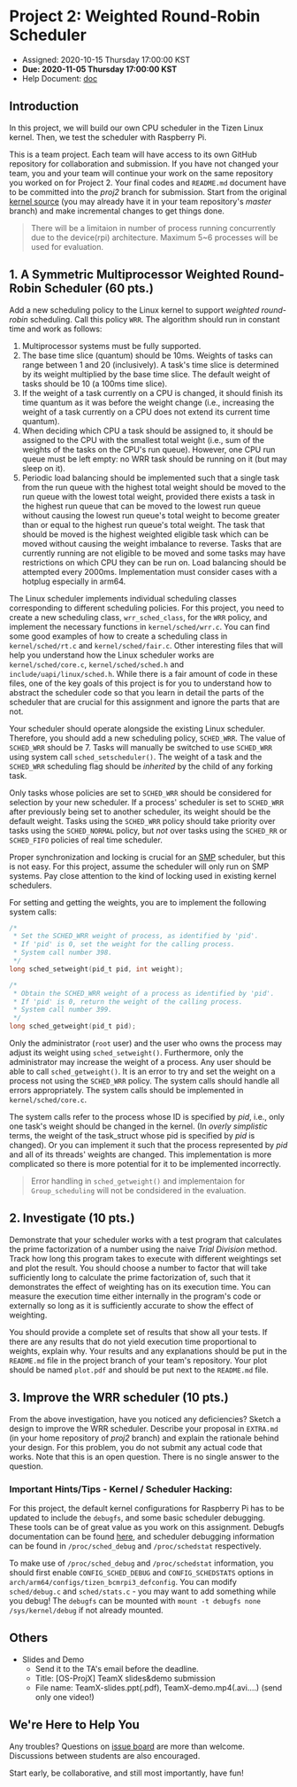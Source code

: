 # Project 2: Weighted Round-Robin Scheduler

* Assigned: 2020-10-15 Thursday 17:00:00 KST
* **Due: 2020-11-05  Thursday 17:00:00 KST**
* Help Document: [doc](https://github.com/Jim741305/osfall2020/tree/master/presentations)

## Introduction

In this project, we will build our own CPU scheduler in the Tizen Linux kernel. Then, we test the scheduler with Raspberry Pi.

This is a team project.
Each team will have access to its own GitHub repository for collaboration and submission.
If you have not changed your team, you and your team will continue your work on the same repository you worked on for Project 2.
Your final codes and `README.md` document have to be committed into the _proj2_ branch for submission.
Start from the original [kernel source](https://github.com/Jim741305/tizen-5.0-rpi3) (you may already have it in your team repository's _master_ branch) and make incremental changes to get things done.

> There will be a limitaion in number of process running concurrently due to the device(rpi) architecture. Maximum 5~6 processes will be used for evaluation.

## 1. A Symmetric Multiprocessor Weighted Round-Robin Scheduler (60 pts.)

Add a new scheduling policy to the Linux kernel to support _weighted round-robin_ scheduling.
Call this policy `WRR`.
The algorithm should run in constant time and work as follows:

  1. Multiprocessor systems must be fully supported.
  2. The base time slice (quantum) should be 10ms.
     Weights of tasks can range between 1 and 20 (inclusively).
     A task's time slice is determined by its weight multiplied by the base time slice.
     The default weight of tasks should be 10 (a 100ms time slice).
  3. If the weight of a task currently on a CPU is changed, it should finish its time quantum as it was before the weight change (i.e., increasing the weight of a task currently on a CPU does not extend its current time quantum).
  4. When deciding which CPU a task should be assigned to, it should be assigned to the CPU with the smallest total weight (i.e., sum of the weights of the tasks on the CPU's run queue). However, one CPU run queue must be left empty: no WRR task should be running on it (but may sleep on it).
  5. Periodic load balancing should be implemented such that a single task from the run queue with the highest total weight should be moved to the run queue with the lowest total weight, provided there exists a task in the highest run queue that can be moved to the lowest run queue without causing the lowest run queue's total weight to become greater than or equal to the highest run queue's total weight.
     The task that should be moved is the highest weighted eligible task which can be moved without causing the weight imbalance to reverse.
     Tasks that are currently running are not eligible to be moved and some tasks may have restrictions on which CPU they can be run on.
     Load balancing should be attempted every 2000ms. Implementation must consider cases with a hotplug especially in arm64. 

The Linux scheduler implements individual scheduling classes corresponding to different scheduling policies.
For this project, you need to create a new scheduling class, `wrr_sched_class`, for the `WRR` policy, and implement the necessary functions in `kernel/sched/wrr.c`.
You can find some good examples of how to create a scheduling class in `kernel/sched/rt.c` and `kernel/sched/fair.c`.
Other interesting files that will help you understand how the Linux scheduler works are `kernel/sched/core.c`, `kernel/sched/sched.h` and `include/uapi/linux/sched.h`.
While there is a fair amount of code in these files, one of the key goals of this project is for you to understand how to abstract the scheduler code so that you learn in detail the parts of the scheduler that are crucial for this assignment and ignore the parts that are not.

Your scheduler should operate alongside the existing Linux scheduler.
Therefore, you should add a new scheduling policy, `SCHED_WRR`.
The value of `SCHED_WRR` should be 7.
Tasks will manually be switched to use `SCHED_WRR` using system call `sched_setscheduler()`.
The weight of a task and the `SCHED_WRR` scheduling flag should be _inherited_ by the child of any forking task.

Only tasks whose policies are set to `SCHED_WRR` should be considered for selection by your new scheduler.
If a process' scheduler is set to `SCHED_WRR` after previously being set to another scheduler, its weight should be the default weight.
Tasks using the `SCHED_WRR` policy should take priority over tasks using the `SCHED_NORMAL` policy, but _not_ over tasks using the `SCHED_RR` or `SCHED_FIFO` policies of real time scheduler.

Proper synchronization and locking is crucial for an [SMP](https://en.wikipedia.org/wiki/Symmetric_multiprocessing) scheduler, but this is not easy.
For this project, assume the scheduler will only run on SMP systems.
Pay close attention to the kind of locking used in existing kernel schedulers.

For setting and getting the weights, you are to implement the following system calls:
```c
/*
 * Set the SCHED_WRR weight of process, as identified by 'pid'.
 * If 'pid' is 0, set the weight for the calling process.
 * System call number 398.
 */
long sched_setweight(pid_t pid, int weight);

/*
 * Obtain the SCHED_WRR weight of a process as identified by 'pid'.
 * If 'pid' is 0, return the weight of the calling process.
 * System call number 399.
 */
long sched_getweight(pid_t pid);
```

Only the administrator (`root` user) and the user who owns the process may adjust its weight using `sched_setweight()`.
Furthermore, only the administrator may increase the weight of a process.
Any user should be able to call `sched_getweight()`.
It is an error to try and set the weight on a process not using the `SCHED_WRR` policy.
The system calls should handle all errors appropriately.
The system calls should be implemented in `kernel/sched/core.c`.

The system calls refer to the process whose ID is specified by _pid_, i.e., only one task's weight should be changed in the kernel.
(In _overly simplistic_ terms, the weight of the task_struct whose pid is specified by _pid_ is changed).
Or you can implement it such that the process represented by _pid_ and all of its threads' weights are changed.
This implementation is more complicated so there is more potential for it to be implemented incorrectly.

> Error handling in `sched_getweight()` and implementaion for `Group_scheduling` will not be condsidered in the evaluation. 

## 2. Investigate (10 pts.)

Demonstrate that your scheduler works with a test program that calculates the prime factorization of a number using the naive _Trial Division_ method.
Track how long this program takes to execute with different weightings set and plot the result.
You should choose a number to factor that will take sufficiently long to calculate the prime factorization of, such that it demonstrates the effect of weighting has on its execution time.
You can measure the execution time either internally in the program's code or externally so long as it is sufficiently accurate to show the effect of weighting.

You should provide a complete set of results that show all your tests.
If there are any results that do not yield execution time proportional to weights, explain why.
Your results and any explanations should be put in the `README.md` file in the project branch of your team's repository.
Your plot should be named `plot.pdf` and should be put next to the `README.md` file.

## 3. Improve the WRR scheduler (10 pts.)

From the above investigation, have you noticed any deficiencies?
Sketch a design to improve the WRR scheduler.
Describe your proposal in `EXTRA.md` (in your home repository of _proj2_ branch) and explain the rationale behind your design.
For this problem, you do not submit any actual code that works.
Note that this is an open question.
There is no single answer to the question.

### Important Hints/Tips - Kernel / Scheduler Hacking:

For this project, the default kernel configurations for Raspberry Pi has to be updated to include the `debugfs`, and some basic scheduler debugging.
These tools can be of great value as you work on this assignment.
Debugfs documentation can be found [here](https://www.kernel.org/doc/Documentation/filesystems/debugfs.txt), and scheduler debugging information can be found in `/proc/sched_debug` and `/proc/schedstat` respectively.

To make use of `/proc/sched_debug` and `/proc/schedstat` information, you should first enable `CONFIG_SCHED_DEBUG` and `CONFIG_SCHEDSTATS` options in `arch/arm64/configs/tizen_bcmrpi3_defconfig`.
You can modify `sched/debug.c` and `sched/stats.c` - you may want to add something while you debug!
The `debugfs` can be mounted with `mount -t debugfs none /sys/kernel/debug` if not already mounted.

## Others
- Slides and Demo
    - Send it to the TA's email before the deadline.
    - Title: [OS-ProjX] TeamX slides&demo submission
    - File name: TeamX-slides.ppt(.pdf), TeamX-demo.mp4(.avi….) (send only one video!)


## We're Here to Help You

Any troubles? Questions on [issue board](https://github.com/Jim741305/osfall2020/issues) are more than welcome. Discussions between students are also encouraged.

Start early, be collaborative, and still most importantly, have fun!
